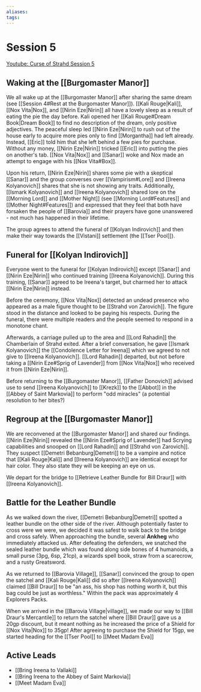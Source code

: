 ```yaml
---
aliases: 
tags: 
---
```


# Session 5

[Youtube: Curse of Strahd Session 5](https://youtu.be/1pBFAP5rmlk)

## Waking at the [[Burgomaster Manor]]

We all wake up at the [[Burgomaster Manor]] after sharing the same dream (see [[Session 4#Rest at the Burgomaster Manor]]). [[Kali Rouge|Kali]], [[Nox Vita|Nox]], and [[Nirin Eze|Nirin]] all have a lovely sleep as a result of eating the pie the day before.  Kali opened her [[Kali Rouge#Dream Book|Dream Book]] to find no description of the dream, only positive adjectives.  The peaceful sleep led [[Nirin Eze|Nirin]] to rush out of the house early to acquire more pies only to find [[Morgantha]] had left already.  Instead, [[Eric]] told him that she left behind a few pies for purchase.  Without any money, [[Nirin Eze|Nirin]] tricked [[Eric]] into putting the pies on another's tab. [[Nox Vita|Nox]] and [[Sanar]] woke and Nox made an attempt to engage with his [[Nox Vita#Box]].

Upon his return, [[Nirin Eze|Nirin]] shares some pie with a skeptical [[Sanar]] and the group converses over [[Vampirism#Lore]] and [[Ireena Kolyanovich]] shares that she is not showing any traits.  Additionally, [[Ismark Kolyanovich]] and [[Ireena Kolyanovich]] shared lore on the [[Morning Lord]] and [[Mother Night]] (see [[Morning Lord#Features]] and [[Mother Night#Features]]) and expressed that they feel that both have forsaken the people of [[Barovia]] and their prayers have gone unanswered - not much has happened in their lifetime.

The group agrees to attend the funeral of [[Kolyan Indirovich]] and then make their way towards the [[Vistani]] settlement (the [[Tser Pool]]).

## Funeral for [[Kolyan Indirovich]]

Everyone went to the funeral for [[Kolyan Indirovich]] except [[Sanar]] and [[Nirin Eze|Nirin]] who continued training [[Ireena Kolyanovich]].  During this training, [[Sanar]] agreed to be Ireena's target, but charmed her to attack [[Nirin Eze|Nirin]] instead.

Before the ceremony, [[Nox Vita|Nox]] detected an undead presence who appeared as a male figure thought to be [[Strahd von Zarovich]].  The figure stood in the distance and looked to be paying his respects.  During the funeral, there were multiple readers and the people seemed to respond in a monotone chant.  

Afterwards, a carriage pulled up to the area and [[Lord Rahadin]] the Chamberlain of Strahd exited.  After a brief conversation, he gave [[Ismark Kolyanovich]] the [[Condolence Letter for Ireena]] which we agreed to not give to [[Ireena Kolyanovich]].  [[Lord Rahadin]] departed, but not before taking a [[Nirin Eze#Sprig of Lavender]] from [[Nox Vita|Nox]] who received it from [[Nirin Eze|Nirin]].

Before returning to the [[Burgomaster Manor]], [[Father Donovich]] advised use to send [[Ireena Kolyanovich]] to [[Krezk]] to the [[Abbot]] in the [[Abbey of Saint Markovia]] to perform "odd miracles" (a potential resolution to her bites?)

## Regroup at the [[Burgomaster Manor]]

We are reconvened at the [[Burgomaster Manor]] and shared our findings.  [[Nirin Eze|Nirin]] revealed the [[Nirin Eze#Sprig of Lavender]] had Scrying capabilities and snooped on [[Lord Rahadin]] and [[Strahd von Zarovich]].  They suspect [[Demetri Bebanburg|Demetri]] to be a vampire and notice that [[Kali Rouge|Kali]] and [[Ireena Kolyanovich]] are identical except for hair color. They also state they will be keeping an eye on us.

We depart for the bridge to [[Retrieve Leather Bundle for Bill Draur]] with [[Ireena Kolyanovich]]. 

## Battle for the Leather Bundle

As we walked down the river, [[Demetri Bebanburg|Demetri]] spotted a leather bundle on the other side of the river.  Although potentially faster to cross were we were, we decided it was safest to walk back to the bridge and cross safely.  When approaching the bundle, several **Ankheg** who immediately attacked us.  After defeating the defenders, we snatched the sealed leather bundle which was found along side bones of 4 humanoids, a small purse (3pg, 6sp, 21cp), a wizards spell book, straw from a scarecrow, and a rusty Greatsword.

As we returned to [[Barovia Village]], [[Sanar]] convinced the group to open the satchel and [[Kali Rouge|Kali]] did so after [[Ireena Kolyanovich]] claimed [[Bill Draur]] to be "an ass, his shop has nothing worth it, but this bag could be just as worthless."  Within the pack was approximately 4 Explorers Packs.  

When we arrived in the [[Barovia Village|village]], we made our way to [[Bill Draur's Mercantile]] to return the satchel where [[Bill Draur]] gave us a 20gp discount, but it meant nothing as he increased the price of a Shield for [[Nox Vita|Nox]] to 35gp!  After agreeing to purchase the Shield for 15gp, we started heading for the [[Tser Pool]] to [[Meet Madam Eva]]

## Active Leads

- [[Bring Ireena to Vallaki]]
- [[Bring Ireena to the Abbey of Saint Markovia]]
- [[Meet Madam Eva]]
